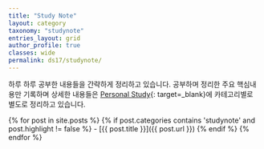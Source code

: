 ```yaml
---
title: "Study Note"
layout: category
taxonomy: "studynote"
entries_layout: grid
author_profile: true
classes: wide
permalink: ds17/studynote/
---
```


하루 하루 공부한 내용들을 간략하게 정리하고 있습니다. 공부하며 정리한 주요 핵심내용만 기록하며 상세한 내용들은 [Personal Study](https://kimgabe.github.io/personal_study/){: target=_blank}에 카테고리별로 별도로 정리하고 있습니다.

{% for post in site.posts %}
  {% if post.categories contains 'studynote' and post.highlight != false %}
    - [{{ post.title }}]({{ post.url }})
  {% endif %}
{% endfor %}
